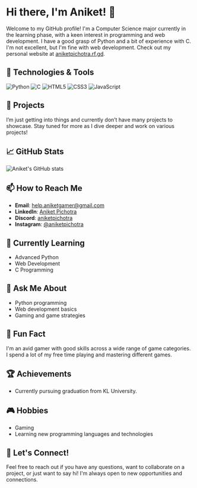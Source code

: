 # Hi there, I'm Aniket! 👋

Welcome to my GitHub profile! I'm a Computer Science major currently in the learning phase, with a keen interest in programming and web development. I have a good grasp of Python and a bit of experience with C. I'm not excellent, but I'm fine with web development. Check out my personal website at [aniketpichotra.rf.gd](http://aniketpichotra.rf.gd).

## 🔧 Technologies & Tools

![Python](https://img.shields.io/badge/-Python-3776AB?style=flat-square&logo=python&logoColor=white)
![C](https://img.shields.io/badge/-C-A8B9CC?style=flat-square&logo=c&logoColor=white)
![HTML5](https://img.shields.io/badge/-HTML5-E34F26?style=flat-square&logo=html5&logoColor=white)
![CSS3](https://img.shields.io/badge/-CSS3-1572B6?style=flat-square&logo=css3)
![JavaScript](https://img.shields.io/badge/-JavaScript-F7DF1E?style=flat-square&logo=javascript&logoColor=black)

## 🚀 Projects

I’m just getting into things and currently don’t have many projects to showcase. Stay tuned for more as I dive deeper and work on various projects!

## 📈 GitHub Stats

![Aniket's GitHub stats](https://github-readme-stats.vercel.app/api?username=aniketpichotra&show_icons=true&hide_border=true)

## 📫 How to Reach Me

- **Email**: [help.aniketgamer@gmail.com](mailto:help.aniketgamer@gmail.com)
- **LinkedIn**: [Aniket Pichotra](https://www.linkedin.com/in/aniketpichotra)
- **Discord**: [aniketpichotra](https://bit.ly/discord_aniketpichotra)
- **Instagram**: [@aniketpichotra](https://www.instagram.com/aniketpichotra)

## 🌱 Currently Learning

- Advanced Python
- Web Development
- C Programming

## 💬 Ask Me About

- Python programming
- Web development basics
- Gaming and game strategies

## 🤔 Fun Fact

I'm an avid gamer with good skills across a wide range of game categories. I spend a lot of my free time playing and mastering different games.

## 🏆 Achievements

- Currently pursuing graduation from KL University.

## 🎮 Hobbies

- Gaming
- Learning new programming languages and technologies

## 💬 Let's Connect!

Feel free to reach out if you have any questions, want to collaborate on a project, or just want to say hi! I'm always open to new opportunities and connections.
